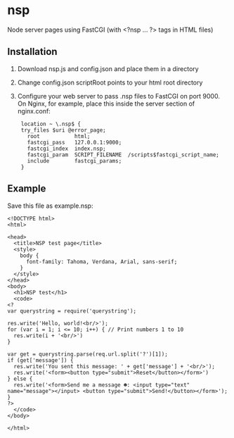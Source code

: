 # nsp
Node server pages using FastCGI (with &lt;?nsp ... ?&gt; tags in HTML files)

## Installation

1. Download nsp.js and config.json and place them in a directory
2. Change config.json scriptRoot points to your html root directory
3. Configure your web server to pass .nsp files to FastCGI on port 9000. On Nginx, for example, place this inside the server section of nginx.conf:

		location ~ \.nsp$ {
		try_files $uri @error_page;
		  root           html;
		  fastcgi_pass   127.0.0.1:9000;
		  fastcgi_index  index.nsp;
		  fastcgi_param  SCRIPT_FILENAME  /scripts$fastcgi_script_name;
		  include        fastcgi_params;
		}

## Example

Save this file as example.nsp: 

    <!DOCTYPE html>
    <html>

    <head>
      <title>NSP test page</title>
      <style>
        body {
          font-family: Tahoma, Verdana, Arial, sans-serif;
        }
      </style>
    </head>
    <body>
      <h1>NSP test</h1>
      <code>
    <?
    var querystring = require('querystring');

    res.write('Hello, world!<br/>');
    for (var i = 1; i <= 10; i++) { // Print numbers 1 to 10
      res.write(i + '<br/>')
    }

    var get = querystring.parse(req.url.split('?')[1]);
    if (get['message']) {
      res.write('You sent this message: ' + get['message'] + '<br/>');
      res.write('<form><button type="submit">Reset</button></form>')
    } else {
      res.write('<form>Send me a message ☻: <input type="text" name="message"></input> <button type="submit">Send!</button></form>');
    }
    ?>
      </code>
    </body>

    </html>
